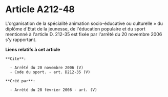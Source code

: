 # Article A212-48

L'organisation de la spécialité animation socio-éducative ou culturelle » du diplôme d'Etat de la jeunesse, de l'éducation
populaire et du sport mentionné à l'article D. 212-35 est fixée par l'arrêté du 20 novembre 2006 s'y rapportant.

**Liens relatifs à cet article**

	**Cite**:

	  - Arrêté du 20 novembre 2006 (V)
	  - Code du sport. - art. D212-35 (V)

	**Créé par**:

	  - Arrêté du 28 février 2008 - art. (V)
